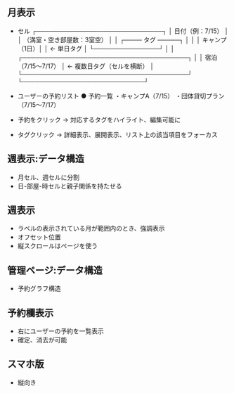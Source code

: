 
## 月表示
- セル
┌─────────────────────────────┐
│       日付（例：7/15）       │
│ （満室・空き部屋数：3室空）   │
│     ┌──── タグ ─────┐       │
│     │ キャンプ（1日）│       │ ← 単日タグ
│     └───────────────┘       │
│ ┌──────────────────────────────────────┐
│ │     宿泊（7/15～7/17）                │ ← 複数日タグ（セルを横断） 
│ └──────────────────────────────────────┘
└────────────────────────────┘

- ユーザーの予約リスト
● 予約一覧
  ・キャンプA（7/15）
  ・団体貸切プラン（7/15〜7/17）
- 予約をクリック → 対応するタグをハイライト、編集可能に
- タグクリック → 詳細表示、展開表示、リスト上の該当項目をフォーカス


## 週表示:データ構造
- 月セル、週セルに分割
- 日-部屋-時セルと親子関係を持たせる

## 週表示
- ラベルの表示されている月が範囲内のとき、強調表示
- オフセット位置
- 縦スクロールはページを使う

## 管理ページ:データ構造
- 予約グラフ構造

## 予約欄表示
- 右にユーザーの予約を一覧表示
- 確定、消去が可能

## スマホ版
- 縦向き